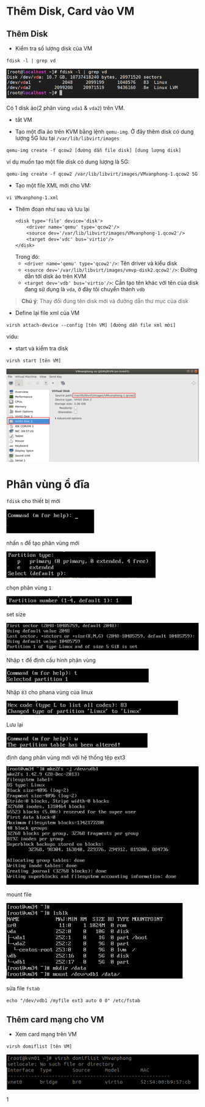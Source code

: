 # Thêm Disk, Card vào VM
## Thêm Disk
* Kiểm tra số lượng disk của VM

`fdisk -l | grep vd`

![huydv](../image/Screenshot_130.png)

Có 1 disk ảo(2 phân vùng `vda1` & `vda2`) trên VM.

* tắt VM

* Tạo một đĩa ảo trên KVM bằng lệnh `qemu-img`. Ở đây thêm disk có dung lượng 5G lưu tại `/var/lib/libvirt/images`

`qemu-img create -f qcow2 [đường dẫn file disk] [dung lượng disk]`

ví dụ muốn tạo một file disk có dung lượng là 5G:

`qemu-img create -f qcow2 /var/lib/libvirt/images/VMvanphong-1.qcow2 5G`
* Tạo một file XML mới cho VM:

`vi VMvanphong-1.xml`

* Thêm đoạn như sau và lưu lại
    ```
    <disk type='file' device='disk'>
        <driver name='qemu' type='qcow2'/>
        <source dev='/var/lib/libvirt/images/VMvanphong-1.qcow2'/>
        <target dev='vdc' bus='virtio'/>
    </disk>
    ```
    Trong đó:
    * `<driver name='qemu' type='qcow2'/>`: Tên driver và kiểu disk
    * `<source dev='/var/lib/libvirt/images/vmvp-disk2.qcow2'/>`: Đường dẫn tới disk ảo trên KVM
    * `<target dev='vdb' bus='virtio'/>`: Cần tạo tên khác với tên của disk đang sử dụng là `vda`, ở đây tôi chuyển thành `vdb`
>**Chú ý**: Thay đổi đúng tên disk mới và đường dẫn thư mục của disk

* Define lại file xml của VM

`virsh attach-device --config [tên VM] [đường dẫn file xml mới]`

vidu:

* start và kiểm tra disk   

`virsh start [tên VM]`

![](../image/screenshot.png)

# Phân vùng ổ đĩa 

`fdisk` cho thiết bị mới

![](../image/screenshot_1.png)

nhấn `n` để tạo phân vùng mới

![](../image/screenshot_2.png)

chọn phân vùng `1`

![](../image/screenshot_3.png)

set size

![](../image/screenshot_4.png)

Nhập `t` để định cấu hình phân vùng

![](../image/screenshot_5.png)

Nhập `83` cho phana vùng của linux

![](../image/screenshot_6.png)

Lưu lại

![](../image/screenshot_7.png)


định dạng phân vùng mới với hệ thống tệp ext3 

![](../image/screenshot_8.png)

mount file

![](../image/screenshot_9.png)

sửa file `fstab`

`echo "/dev/vdb1 /myfile ext3 auto 0 0" /etc/fstab`

## Thêm card mạng cho VM

* Xem card mạng trên VM

`virsh domiflist [tên VM]`

![](../image/screenshot_10.png)

1